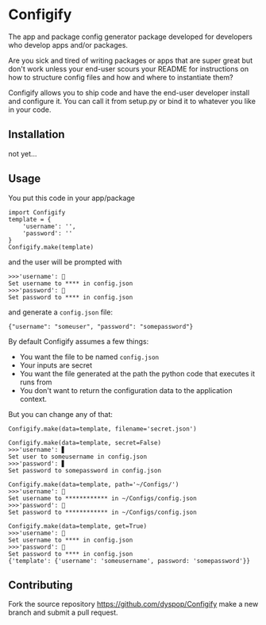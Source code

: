 # Configify

The app and package config generator package developed for developers who develop apps and/or packages.

Are you sick and tired of writing packages or apps that are super great but don't work unless your end-user scours your README for instructions on how to structure config files and how and where to instantiate them? 

Configify allows you to ship code and have the end-user developer install and configure it. You can call it from setup.py or bind it to whatever you like in your code.

## Installation

not yet...

## Usage

You put this code in your app/package

    import Configify
    template = {
        'username': '',
        'password': ''
    }   
    Configify.make(template)

and the user will be prompted with

    >>>'username': 🔑
    Set username to **** in config.json
    >>>'password': 🔑
    Set password to **** in config.json

and generate a `config.json` file:

    {"username": "someuser", "password": "somepassword"}

By default Configify assumes a few things:

* You want the file to be named `config.json`
* Your inputs are secret
* You want the file generated at the path the python code that executes it runs from
* You don't want to return the configuration data to the application context.

But you can change any of that:


```
Configify.make(data=template, filename='secret.json')
```
```
Configify.make(data=template, secret=False)
>>>'username': ▋
Set user to someusername in config.json
>>>'password': ▋
Set password to somepassword in config.json
```
```
Configify.make(data=template, path='~/Configs/')
>>>'username': 🔑
Set username to ************ in ~/Configs/config.json
>>>'password': 🔑
Set password to ************ in ~/Configs/config.json
```
```
Configify.make(data=template, get=True)
>>>'username': 🔑
Set username to **** in config.json
>>>'password': 🔑
Set password to **** in config.json
{'template': {'username': 'someusername', password: 'somepassword'}}
```

## Contributing

Fork the source repository https://github.com/dyspop/Configify make a new branch and submit a pull request.
